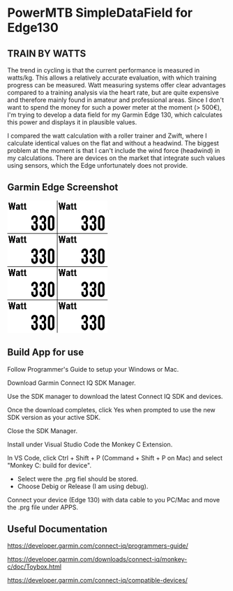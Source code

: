 # PowerMTB SimpleDataField for Edge130

## TRAIN BY WATTS

The trend in cycling is that the current performance is measured in watts/kg. This allows a relatively accurate evaluation, 
with which training progress can be measured. Watt measuring systems offer clear advantages compared to a training analysis via the heart rate, 
but are quite expensive and therefore mainly found in amateur and professional areas.
Since I don't want to spend the money for such a power meter at the moment (> 500€), I'm trying to develop a data field for my Garmin Edge 130, 
which calculates this power and displays it in plausible values.

I compared the watt calculation with a roller trainer and Zwift, where I calculate identical values on the flat and without a headwind.
The biggest problem at the moment is that I can't include the wind force (headwind) in my calculations. 
There are devices on the market that integrate such values using sensors, which the Edge unfortunately does not provide.

## Garmin Edge Screenshot


![Screenshot](readme.png)



## Build App for use

Follow Programmer's Guide to setup your Windows or Mac.

Download Garmin Connect IQ SDK Manager.

Use the SDK manager to download the latest Connect IQ SDK and devices.

Once the download completes, click Yes when prompted to use the new SDK version as your active SDK.

Close the SDK Manager.

Install under Visual Studio Code the Monkey C Extension.

In VS Code, click Ctrl + Shift + P (Command + Shift + P on Mac) and select "Monkey C: build for device".
- Select were the .prg fiel should be stored.
- Choose Debig or Release (I am using debug).

Connect your device (Edge 130) with data cable to you PC/Mac and move the .prg file under APPS.

## Useful Documentation

https://developer.garmin.com/connect-iq/programmers-guide/

https://developer.garmin.com/downloads/connect-iq/monkey-c/doc/Toybox.html

https://developer.garmin.com/connect-iq/compatible-devices/

